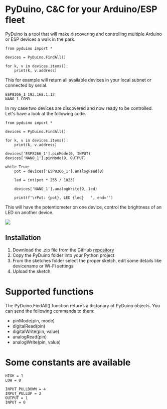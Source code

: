 # PyDuino, C&C for your Arduino/ESP fleet

PyDuino is a tool that will make discovering and controlling multiple Arduino or ESP devices a walk in the park.

    
    from pyduino import *
    
    devices = PyDuino.FindAll()
    
    for k, v in devices.items():
        print(k, v.address)

This for example will return all available devices in your local subnet or connected by serial.

    ESP8266_1 192.168.1.12
    NANO_1 COM3

In my case two devices are discovered and now ready to be controlled. Let's have a look at the following code.

    from pyduino import *
    
    devices = PyDuino.FindAll()
    
    for k, v in devices.items():
        print(k, v.address)
    
    devices['ESP8266_1'].pinMode(0, INPUT)
    devices['NANO_1'].pinMode(9, OUTPUT)
    
    while True:
        pot = devices['ESP8266_1'].analogRead(0)
    
        led = int(pot * 255 / 1023)
    
        devices['NANO_1'].analogWrite(9, led)
    
        print(f'\rPot: {pot}, LED {led}   ', end='')
    
This will have the potentiometer on one device, control the brightness of an LED on another device.

![](https://krakkus.com/wp-content/uploads/2023/05/PXL_20230505_170058312.jpg)

## Installation

1. Download the .zip file from the GitHub [repository](https://github.com/krakkus/PyDuino)
2. Copy the PyDuino folder into your Python project 
3. From the sketches folder select the proper sketch, edit some details like devicename or Wi-Fi settings
4. Upload the sketch

# Supported functions

The PyDuino.FindAll() function returns a dictonary of PyDuino objects. You can send the following commands to them:

* pinMode(pin, mode)
* digitalRead(pin)
* digitalWrite(pin, value)
* analogRead(pin)
* analogWrite(pin, value)

# Some constants are available

    HIGH = 1
    LOW = 0
    
    INPUT_PULLDOWN = 4
    INPUT_PULLUP = 2
    OUTPUT = 1
    INPUT = 0
